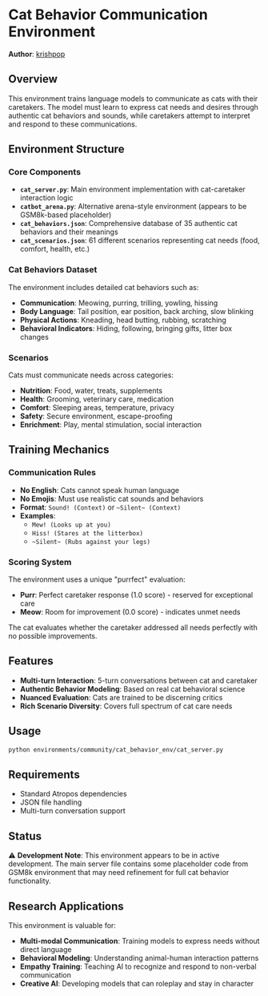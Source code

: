 # Cat Behavior Communication Environment

**Author**: [krishpop](https://github.com/krishpop)

## Overview

This environment trains language models to communicate as cats with their caretakers. The model must learn to express cat needs and desires through authentic cat behaviors and sounds, while caretakers attempt to interpret and respond to these communications.

## Environment Structure

### Core Components

- **`cat_server.py`**: Main environment implementation with cat-caretaker interaction logic
- **`catbot_arena.py`**: Alternative arena-style environment (appears to be GSM8k-based placeholder)
- **`cat_behaviors.json`**: Comprehensive database of 35 authentic cat behaviors and their meanings
- **`cat_scenarios.json`**: 61 different scenarios representing cat needs (food, comfort, health, etc.)

### Cat Behaviors Dataset

The environment includes detailed cat behaviors such as:
- **Communication**: Meowing, purring, trilling, yowling, hissing
- **Body Language**: Tail position, ear position, back arching, slow blinking
- **Physical Actions**: Kneading, head butting, rubbing, scratching
- **Behavioral Indicators**: Hiding, following, bringing gifts, litter box changes

### Scenarios

Cats must communicate needs across categories:
- **Nutrition**: Food, water, treats, supplements
- **Health**: Grooming, veterinary care, medication
- **Comfort**: Sleeping areas, temperature, privacy
- **Safety**: Secure environment, escape-proofing
- **Enrichment**: Play, mental stimulation, social interaction

## Training Mechanics

### Communication Rules
- **No English**: Cats cannot speak human language
- **No Emojis**: Must use realistic cat sounds and behaviors
- **Format**: `Sound! (Context)` or `~Silent~ (Context)`
- **Examples**:
  - `Mew! (Looks up at you)`
  - `Hiss! (Stares at the litterbox)`
  - `~Silent~ (Rubs against your legs)`

### Scoring System

The environment uses a unique "purrfect" evaluation:
- **Purr**: Perfect caretaker response (1.0 score) - reserved for exceptional care
- **Meow**: Room for improvement (0.0 score) - indicates unmet needs

The cat evaluates whether the caretaker addressed all needs perfectly with no possible improvements.

## Features

- **Multi-turn Interaction**: 5-turn conversations between cat and caretaker
- **Authentic Behavior Modeling**: Based on real cat behavioral science
- **Nuanced Evaluation**: Cats are trained to be discerning critics
- **Rich Scenario Diversity**: Covers full spectrum of cat care needs

## Usage

```bash
python environments/community/cat_behavior_env/cat_server.py
```

## Requirements

- Standard Atropos dependencies
- JSON file handling
- Multi-turn conversation support

## Status

⚠️ **Development Note**: This environment appears to be in active development. The main server file contains some placeholder code from GSM8k environment that may need refinement for full cat behavior functionality.

## Research Applications

This environment is valuable for:
- **Multi-modal Communication**: Training models to express needs without direct language
- **Behavioral Modeling**: Understanding animal-human interaction patterns
- **Empathy Training**: Teaching AI to recognize and respond to non-verbal communication
- **Creative AI**: Developing models that can roleplay and stay in character
